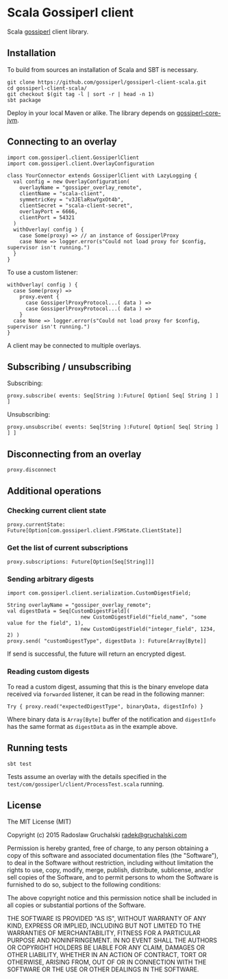 # Scala Gossiperl client

Scala [gossiperl](http://gossiperl.com) client library.

## Installation

To build from sources an installation of Scala and SBT is necessary.

    git clone https://github.com/gossiperl/gossiperl-client-scala.git
    cd gossiperl-client-scala/
    git checkout $(git tag -l | sort -r | head -n 1)
    sbt package

Deploy in your local Maven or alike. The library depends on [gossiperl-core-jvm](https://github.com/gossiperl/gossiperl-core-jvm).

## Connecting to an overlay

    import com.gossiperl.client.GossiperlClient
    import com.gossiperl.client.OverlayConfiguration

    class YourConnector extends GossiperlClient with LazyLogging {
      val config = new OverlayConfiguration(
        overlayName = "gossiper_overlay_remote",
        clientName = "scala-client",
        symmetricKey = "v3JElaRswYgxOt4b",
        clientSecret = "scala-client-secret",
        overlayPort = 6666,
        clientPort = 54321
      )
      withOverlay( config ) {
        case Some(proxy) => // an instance of GossiperlProxy
        case None => logger.error(s"Could not load proxy for $config, supervisor isn't running.")
      }
    }

To use a custom listener:

    withOverlay( config ) {
      case Some(proxy) =>
        proxy.event {
          case GossiperlProxyProtocol...( data ) =>
          case GossiperlProxyProtocol...( data ) =>
        }
      case None => logger.error(s"Could not load proxy for $config, supervisor isn't running.")
    }

A client may be connected to multiple overlays.

## Subscribing / unsubscribing

Subscribing:

    proxy.subscribe( events: Seq[String ):Future[ Option[ Seq[ String ] ] ]

Unsubscribing:

    proxy.unsubscribe( events: Seq[String ):Future[ Option[ Seq[ String ] ] ]

## Disconnecting from an overlay

    proxy.disconnect

## Additional operations

### Checking current client state

    proxy.currentState: Future[Option[com.gossiperl.client.FSMState.ClientState]]

### Get the list of current subscriptions

    proxy.subscriptions: Future[Option[Seq[String]]]

### Sending arbitrary digests

    import com.gossiperl.client.serialization.CustomDigestField;
    
    String overlayName = "gossiper_overlay_remote";
    val digestData = Seq[CustomDigestField](
                            new CustomDigestField("field_name", "some value for the field", 1),
                            new CustomDigestField("integer_field", 1234, 2) )
    proxy.send( "customDigestType", digestData ): Future[Array[Byte]]

If send is successful, the future will return an encrypted digest.

### Reading custom digests

To read a custom digest, assuming that this is the binary envelope data received via `forwarded` listener, it can be read in the following manner:

    Try { proxy.read("expectedDigestType", binaryData, digestInfo) }

Where binary data is `Array[Byte]` buffer of the notification and `digestInfo` has the same format as `digestData` as in the example above.

## Running tests

    sbt test

Tests assume an overlay with the details specified in the `test/com/gossiperl/client/ProcessTest.scala` running.

## License

The MIT License (MIT)

Copyright (c) 2015 Radoslaw Gruchalski <radek@gruchalski.com>

Permission is hereby granted, free of charge, to any person obtaining a copy
of this software and associated documentation files (the "Software"), to deal
in the Software without restriction, including without limitation the rights
to use, copy, modify, merge, publish, distribute, sublicense, and/or sell
copies of the Software, and to permit persons to whom the Software is
furnished to do so, subject to the following conditions:

The above copyright notice and this permission notice shall be included in
all copies or substantial portions of the Software.

THE SOFTWARE IS PROVIDED "AS IS", WITHOUT WARRANTY OF ANY KIND, EXPRESS OR
IMPLIED, INCLUDING BUT NOT LIMITED TO THE WARRANTIES OF MERCHANTABILITY,
FITNESS FOR A PARTICULAR PURPOSE AND NONINFRINGEMENT. IN NO EVENT SHALL THE
AUTHORS OR COPYRIGHT HOLDERS BE LIABLE FOR ANY CLAIM, DAMAGES OR OTHER
LIABILITY, WHETHER IN AN ACTION OF CONTRACT, TORT OR OTHERWISE, ARISING FROM,
OUT OF OR IN CONNECTION WITH THE SOFTWARE OR THE USE OR OTHER DEALINGS IN
THE SOFTWARE.